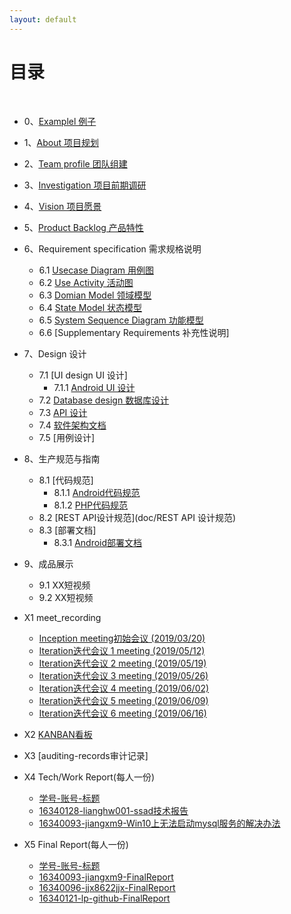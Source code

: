 ```yaml
---
layout: default
---
```


# [](#TOC)目录

&nbsp;&nbsp; 

* 0、[Examplel 例子](doc/00-Example)
* 1、[About 项目规划](doc/01-About)
* 2、[Team profile 团队组建](doc/02-Team-profile)
* 3、[Investigation 项目前期调研](doc/03-Investigation)
* 4、[Vision 项目愿景](doc/04-product-vision)
* 5、[Product Backlog 产品特性](doc/05-Product-Backlog)
* 6、Requirement specification 需求规格说明
    - 6.1 [Usecase Diagram 用例图](doc/use_case/%E7%94%A8%E4%BE%8B%E5%9B%BE.png)
    - 6.2 [Use Activity 活动图](doc/use_activity/%E6%B4%BB%E5%8A%A8%E5%9B%BE.png)
    - 6.3 [Domian Model 领域模型](pic/06-03-Domain-Model/DomainModel.png)
    - 6.4 [State Model 状态模型](doc/06-04-State-Model)
    - 6.5 [System Sequence Diagram 功能模型](doc/06-05-System-Sequence-Diagrams)
    - 6.6 [Supplementary Requirements 补充性说明]
* 7、Design 设计
    - 7.1 [UI design UI 设计]
        - 7.1.1 [Android UI 设计](doc/07-01-01-Android-UI-design)
    - 7.2 [Database design 数据库设计](doc/07-02-Database-Design)
    - 7.3 [API 设计](doc/Document(API))
    - 7.4 [软件架构文档](doc/07-04-Software-Architecture-document)
    - 7.5 [用例设计]
* 8、生产规范与指南
    - 8.1 [代码规范]
       - 8.1.1 [Android代码规范](doc/Android开发代码规范)
       - 8.1.2 [PHP代码规范](doc/PHP代码规范)
    - 8.2 [REST API设计规范](doc/REST API 设计规范)
    - 8.3 [部署文档]
       - 8.3.1 [Android部署文档](doc/08-03-01-Android部署文档)
* 9、成品展示
    - 9.1 XX短视频
    - 9.2 XX短视频
* X1 meet_recording
    - [Inception meeting初始会议 (2019/03/20)](doc/MeetingRecord_01)
    - [Iteration迭代会议 1 meeting (2019/05/12)](doc/MeetingRecord_02)
    - [Iteration迭代会议 2 meeting (2019/05/19)](doc/MeetingRecord_03)
    - [Iteration迭代会议 3 meeting (2019/05/26)](doc/MeetingRecord_04)
    - [Iteration迭代会议 4 meeting (2019/06/02)](doc/MeetingRecord_05)
    - [Iteration迭代会议 5 meeting (2019/06/09)](doc/MeetingRecord_06)
    - [Iteration迭代会议 6 meeting (2019/06/16)](doc/MeetingRecord_07)
        
* X2 [KANBAN看板](https://github.com/orgs/ssad2019/projects)
* X3 [auditing-records审计记录]
* X4 Tech/Work Report(每人一份)
    - [学号-账号-标题](网页)
    - [16340128-lianghw001-ssad技术报告](https://www.baidu.com/s?wd=ssad技术报告例子)
    - [16340093-jiangxm9-Win10上无法启动mysql服务的解决办法](https://jiangxm9.github.io/2019/06/23/Tech-Work-Report/)
* X5 Final Report(每人一份)
    - [学号-账号-标题](网页)
	- [16340093-jiangxm9-FinalReport](doc/16340093-jiangxm9-FinalReport)
	- [16340096-jjx8622jjx-FinalReport](doc/16340096-jjx8622jjx-Final-Report)
	- [16340121-lp-github-FinalReport](doc/16340121_lp-github_FinalReport)
